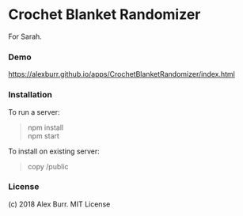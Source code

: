 # Crochet Blanket Randomizer #

For Sarah.

### Demo

https://alexburr.github.io/apps/CrochetBlanketRandomizer/index.html

### Installation

To run a server:
> npm install   
> npm start

To install on existing server:
> copy /public

### License

(c) 2018 Alex Burr. MIT License
